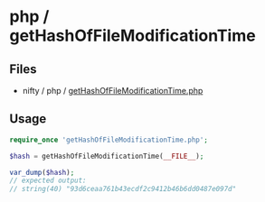 # php / getHashOfFileModificationTime

## Files

- nifty / php / [getHashOfFileModificationTime.php](../../php/getHashOfFileModificationTime.php)

## Usage

```php
require_once 'getHashOfFileModificationTime.php';
```

```php
$hash = getHashOfFileModificationTime(__FILE__);

var_dump($hash);
// expected output:
// string(40) "93d6ceaa761b43ecdf2c9412b46b6dd0487e097d"
```
